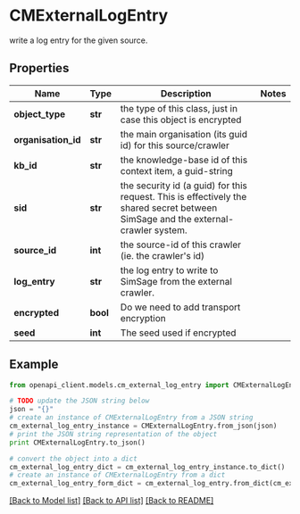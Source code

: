 # CMExternalLogEntry

write a log entry for the given source.

## Properties
Name | Type | Description | Notes
------------ | ------------- | ------------- | -------------
**object_type** | **str** | the type of this class, just in case this object is encrypted | 
**organisation_id** | **str** | the main organisation (its guid id) for this source/crawler | 
**kb_id** | **str** | the knowledge-base id of this context item, a guid-string | 
**sid** | **str** | the security id (a guid) for this request.  This is effectively the shared secret between SimSage and the external-crawler system. | 
**source_id** | **int** | the source-id of this crawler (ie. the crawler&#39;s id) | 
**log_entry** | **str** | the log entry to write to SimSage from the external crawler. | 
**encrypted** | **bool** | Do we need to add transport encryption | 
**seed** | **int** | The seed used if encrypted | 

## Example

```python
from openapi_client.models.cm_external_log_entry import CMExternalLogEntry

# TODO update the JSON string below
json = "{}"
# create an instance of CMExternalLogEntry from a JSON string
cm_external_log_entry_instance = CMExternalLogEntry.from_json(json)
# print the JSON string representation of the object
print CMExternalLogEntry.to_json()

# convert the object into a dict
cm_external_log_entry_dict = cm_external_log_entry_instance.to_dict()
# create an instance of CMExternalLogEntry from a dict
cm_external_log_entry_form_dict = cm_external_log_entry.from_dict(cm_external_log_entry_dict)
```
[[Back to Model list]](../README.md#documentation-for-models) [[Back to API list]](../README.md#documentation-for-api-endpoints) [[Back to README]](../README.md)


